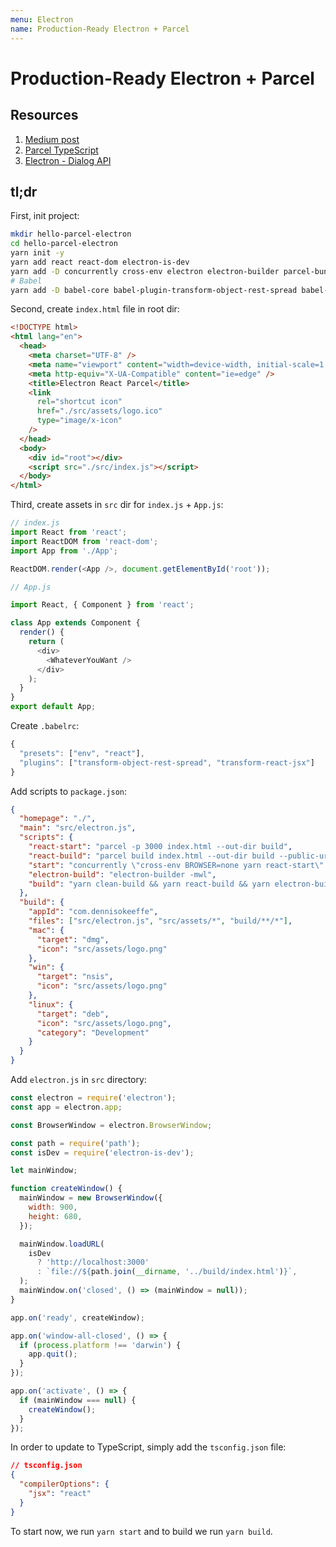 ```yaml
---
menu: Electron
name: Production-Ready Electron + Parcel
---
```


# Production-Ready Electron + Parcel

## Resources

1. [Medium post](https://medium.com/@yogeshkumarr/production-ready-electron-app-using-react-and-parcel-web-bundler-74dcda63f148)
2. [Parcel TypeScript](https://parceljs.org/typeScript.html)
3. [Electron - Dialog API](https://www.electronjs.org/docs/api/dialog)

## tl;dr

First, init project:

```sh
mkdir hello-parcel-electron
cd hello-parcel-electron
yarn init -y
yarn add react react-dom electron-is-dev
yarn add -D concurrently cross-env electron electron-builder parcel-bundler wait-on typescript
# Babel
yarn add -D babel-core babel-plugin-transform-object-rest-spread babel-plugin-transform-react-jsx babel-preset-env babel-preset-react
```

Second, create `index.html` file in root dir:

```html
<!DOCTYPE html>
<html lang="en">
  <head>
    <meta charset="UTF-8" />
    <meta name="viewport" content="width=device-width, initial-scale=1.0" />
    <meta http-equiv="X-UA-Compatible" content="ie=edge" />
    <title>Electron React Parcel</title>
    <link
      rel="shortcut icon"
      href="./src/assets/logo.ico"
      type="image/x-icon"
    />
  </head>
  <body>
    <div id="root"></div>
    <script src="./src/index.js"></script>
  </body>
</html>
```

Third, create assets in `src` dir for `index.js` + `App.js`:

```javascript
// index.js
import React from 'react';
import ReactDOM from 'react-dom';
import App from './App';

ReactDOM.render(<App />, document.getElementById('root'));

// App.js

import React, { Component } from 'react';

class App extends Component {
  render() {
    return (
      <div>
        <WhateverYouWant />
      </div>
    );
  }
}
export default App;
```

Create `.babelrc`:

```javascript
{
  "presets": ["env", "react"],
  "plugins": ["transform-object-rest-spread", "transform-react-jsx"]
}
```

Add scripts to `package.json`:

```json
{
  "homepage": "./",
  "main": "src/electron.js",
  "scripts": {
    "react-start": "parcel -p 3000 index.html --out-dir build",
    "react-build": "parcel build index.html --out-dir build --public-url ./",
    "start": "concurrently \"cross-env BROWSER=none yarn react-start\" \"wait-on http://localhost:3000 && electron . \"",
    "electron-build": "electron-builder -mwl",
    "build": "yarn clean-build && yarn react-build && yarn electron-build"
  },
  "build": {
    "appId": "com.dennisokeeffe",
    "files": ["src/electron.js", "src/assets/*", "build/**/*"],
    "mac": {
      "target": "dmg",
      "icon": "src/assets/logo.png"
    },
    "win": {
      "target": "nsis",
      "icon": "src/assets/logo.png"
    },
    "linux": {
      "target": "deb",
      "icon": "src/assets/logo.png",
      "category": "Development"
    }
  }
}
```

Add `electron.js` in `src` directory:

```javascript
const electron = require('electron');
const app = electron.app;

const BrowserWindow = electron.BrowserWindow;

const path = require('path');
const isDev = require('electron-is-dev');

let mainWindow;

function createWindow() {
  mainWindow = new BrowserWindow({
    width: 900,
    height: 680,
  });

  mainWindow.loadURL(
    isDev
      ? 'http://localhost:3000'
      : `file://${path.join(__dirname, '../build/index.html')}`,
  );
  mainWindow.on('closed', () => (mainWindow = null));
}

app.on('ready', createWindow);

app.on('window-all-closed', () => {
  if (process.platform !== 'darwin') {
    app.quit();
  }
});

app.on('activate', () => {
  if (mainWindow === null) {
    createWindow();
  }
});
```

In order to update to TypeScript, simply add the `tsconfig.json` file:

```json
// tsconfig.json
{
  "compilerOptions": {
    "jsx": "react"
  }
}
```

To start now, we run `yarn start` and to build we run `yarn build`.
